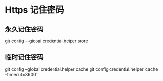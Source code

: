 # Https 记住密码
## 永久记住密码
git config --global credential.helper store
## 临时记住密码
git config –global credential.helper cache
git config credential.helper ‘cache –timeout=3600’